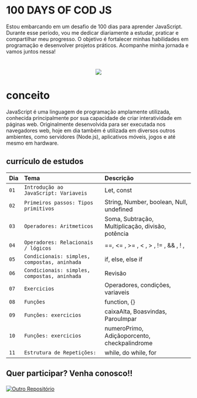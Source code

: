 # 100 DAYS OF COD JS
Estou embarcando em um desafio de 100 dias para aprender JavaScript. Durante esse período, vou me dedicar diariamente a estudar, praticar e compartilhar meu progresso. O objetivo é fortalecer minhas habilidades em programação e desenvolver projetos práticos. Acompanhe minha jornada e vamos juntos nessa!
#
<p align="center"><img src="http://img.shields.io/static/v1?label=STATUS&message=EM%20DESENVOLVIMENTO&color=GREEN&style=for-the-badge"/></p> 

# conceito
JavaScript é uma linguagem de programação amplamente utilizada, conhecida principalmente por sua capacidade de criar interatividade em páginas web. Originalmente desenvolvida para ser executada nos navegadores web, hoje em dia também é utilizada em diversos outros ambientes, como servidores (Node.js), aplicativos móveis, jogos e até mesmo em hardware.

## currículo de estudos

| Dia  | Tema       | Descrição                           |
| :---------------- | :--------- | :---------------------------------- |
| `01` | `Introdução ao JavaScript: Variaveis` | Let, const |
| `02` | `Primeiros passos: Tipos primitivos` | String, Number, boolean, Null, undefined |
| `03` | `Operadores: Aritmeticos` | Soma, Subtração, Multiplicação, divisão, potência |
| `04` | `Operadores: Relacionais / lógicos ` | ==, <= , >= , < , > , != , && , ! , |
| `05` | `Condicionais: simples, compostas, aninhada ` | if, else, else if |
| `06` | `Condicionais: simples, compostas, aninhada ` | Revisão |
| `07` | `Exercicios ` | Operadores, condições, variaveis |
| `08` | `Funções ` | function, {} |
| `09` | `Funções: exercicios ` | caixaAlta, Boasvindas, ParouImpar |
| `10` | `Funções: exercicios ` | numeroPrimo, Adiçãoporcento, checkpalindrome |
| `11` | `Estrutura de Repetições: ` | while, do while, for |

## <p>Quer participar? Venha conosco!!</p>

[![Outro Repositório](https://img.shields.io/badge/%20Repositório-Ver%20Aqui-green.svg)](https://github.com/sspacecoding/100DiasSpaceCoders)
